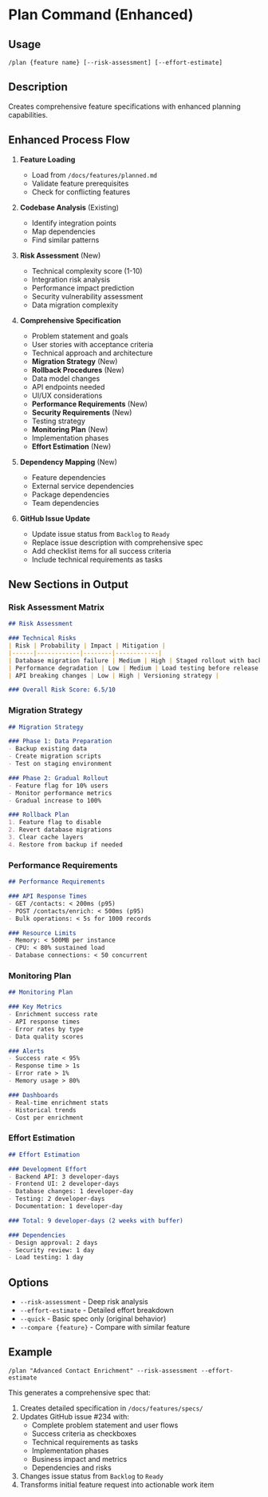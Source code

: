 # Plan Command (Enhanced)

## Usage
`/plan {feature name} [--risk-assessment] [--effort-estimate]`

## Description
Creates comprehensive feature specifications with enhanced planning capabilities.

## Enhanced Process Flow
1. **Feature Loading**
   - Load from `/docs/features/planned.md`
   - Validate feature prerequisites
   - Check for conflicting features

2. **Codebase Analysis** (Existing)
   - Identify integration points
   - Map dependencies
   - Find similar patterns

3. **Risk Assessment** (New)
   - Technical complexity score (1-10)
   - Integration risk analysis
   - Performance impact prediction
   - Security vulnerability assessment
   - Data migration complexity

4. **Comprehensive Specification**
   - Problem statement and goals
   - User stories with acceptance criteria
   - Technical approach and architecture
   - **Migration Strategy** (New)
   - **Rollback Procedures** (New)
   - Data model changes
   - API endpoints needed
   - UI/UX considerations
   - **Performance Requirements** (New)
   - **Security Requirements** (New)
   - Testing strategy
   - **Monitoring Plan** (New)
   - Implementation phases
   - **Effort Estimation** (New)

5. **Dependency Mapping** (New)
   - Feature dependencies
   - External service dependencies
   - Package dependencies
   - Team dependencies

6. **GitHub Issue Update**
   - Update issue status from `Backlog` to `Ready`
   - Replace issue description with comprehensive spec
   - Add checklist items for all success criteria
   - Include technical requirements as tasks

## New Sections in Output

### Risk Assessment Matrix
```markdown
## Risk Assessment

### Technical Risks
| Risk | Probability | Impact | Mitigation |
|------|------------|--------|------------|
| Database migration failure | Medium | High | Staged rollout with backups |
| Performance degradation | Low | Medium | Load testing before release |
| API breaking changes | Low | High | Versioning strategy |

### Overall Risk Score: 6.5/10
```

### Migration Strategy
```markdown
## Migration Strategy

### Phase 1: Data Preparation
- Backup existing data
- Create migration scripts
- Test on staging environment

### Phase 2: Gradual Rollout
- Feature flag for 10% users
- Monitor performance metrics
- Gradual increase to 100%

### Rollback Plan
1. Feature flag to disable
2. Revert database migrations
3. Clear cache layers
4. Restore from backup if needed
```

### Performance Requirements
```markdown
## Performance Requirements

### API Response Times
- GET /contacts: < 200ms (p95)
- POST /contacts/enrich: < 500ms (p95)
- Bulk operations: < 5s for 1000 records

### Resource Limits
- Memory: < 500MB per instance
- CPU: < 80% sustained load
- Database connections: < 50 concurrent
```

### Monitoring Plan
```markdown
## Monitoring Plan

### Key Metrics
- Enrichment success rate
- API response times
- Error rates by type
- Data quality scores

### Alerts
- Success rate < 95%
- Response time > 1s
- Error rate > 1%
- Memory usage > 80%

### Dashboards
- Real-time enrichment stats
- Historical trends
- Cost per enrichment
```

### Effort Estimation
```markdown
## Effort Estimation

### Development Effort
- Backend API: 3 developer-days
- Frontend UI: 2 developer-days
- Database changes: 1 developer-day
- Testing: 2 developer-days
- Documentation: 1 developer-day

### Total: 9 developer-days (2 weeks with buffer)

### Dependencies
- Design approval: 2 days
- Security review: 1 day
- Load testing: 1 day
```

## Options
- `--risk-assessment` - Deep risk analysis
- `--effort-estimate` - Detailed effort breakdown
- `--quick` - Basic spec only (original behavior)
- `--compare {feature}` - Compare with similar feature

## Example
```
/plan "Advanced Contact Enrichment" --risk-assessment --effort-estimate
```

This generates a comprehensive spec that:
1. Creates detailed specification in `/docs/features/specs/`
2. Updates GitHub issue #234 with:
   - Complete problem statement and user flows
   - Success criteria as checkboxes
   - Technical requirements as tasks
   - Implementation phases
   - Business impact and metrics
   - Dependencies and risks
3. Changes issue status from `Backlog` to `Ready`
4. Transforms initial feature request into actionable work item